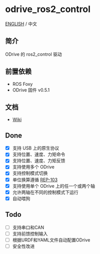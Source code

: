 # odrive_ros2_control
[ENGLISH](<README.md>) / 中文
## 简介
ODrive 的 ros2_control 驱动
## 前置依赖
* ROS Foxy
* ODrive 固件 v0.5.1
## 文档
- [Wiki](https://github.com/Factor-Robotics/odrive_ros2_control/wiki/%E6%96%87%E6%A1%A3)
## Done
- [x] 支持 USB 上的原生协议
- [x] 支持位置、速度、力矩命令
- [x] 支持位置、速度、力矩反馈
- [x] 支持使用多个 ODrive
- [x] 支持控制模式切换
- [x] 单位换算遵循 [REP-103](<https://www.ros.org/reps/rep-0103.html>)
- [x] 支持使用单个 ODrive 上的任一个或两个轴
- [x] 允许两轴在不同的控制模式下运行
- [x] 自动喂狗
## Todo
- [ ] 支持串口和CAN
- [ ] 支持前馈控制输入
- [ ] 根据URDF和YAML文件自动配置ODrive
- [ ] 安全性改进